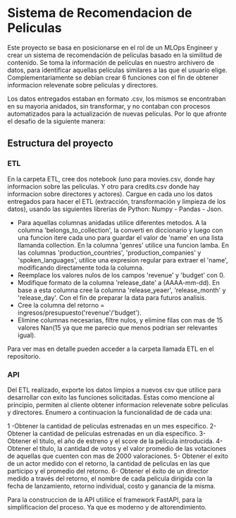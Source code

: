 # Sistema de Recomendacion de Peliculas

 Este proyecto se basa en posicionarse en el rol de un MLOps Engineer y crear un sistema de recomendación de películas basado en la similitud de contenido. Se toma la información de películas en nuestro archivero de datos, para identificar aquellas películas similares a las que el usuario elige. Complementariamente se debian crear 6 funciones con el fin de obtener informacion relevenate sobre peliculas y directores.

 Los datos entregados estaban en formato .csv, los mismos se encontraban en su mayoria anidados, sin transformar, y no contaban con procesos automatizados para la actualización de nuevas películas. Por lo que afronte el desafio de la siguiente manera:

## Estructura del proyecto
### ETL

En la carpeta ETL, cree dos notebook (uno para movies.csv, donde hay informacion sobre las peliculas. Y otro para credits.csv donde hay informacion sobre directores y actores). Cargue en cada uno los datos entregados para hacer el ETL (extracción, transformación y limpieza de los datos), usando las siguientes librerías de Python:
Numpy - Pandas - Json.

 - Para aquellas columnas anidadas utilice diferentes metodos. A la columna 'belongs_to_collection', la converti en diccionario y luego con una funcion itere cada uno para guardar el valor de 'name' en una lista llamanda collection.
En la columna 'genres' utilice una funcion lamba. En las columnas 'production_countries', 'production_companies' y 'spoken_languages', utilice una expresion regular para extraer el 'name', modificando directamente toda la columna.
- Reemplace los valores nulos de los campos 'revenue' y 'budget' con 0.
- Modifique formato de la columna 'release_date' a (AAAA-mm-dd). En base a esta columna cree la columna 'release_yeaer', 'release_month' y 'release_day'. Con el fin de preparar la data para futuros analisis.
- Cree la columna del retorno = ingresos/presupuesto('revenue'/'budget').
- Elimine columnas necesarias, filtre nulos, y elimine filas con mas de 15  valores Nan(15 ya que me parecio que menos podrian ser relevantes igual).

Para ver mas en detalle pueden acceder a la carpeta llamada ETL en el repositorio.

### API
Del ETL realizado, exporte los datos limpios a nuevos csv que utilice para desarrollar con exito las funciones solicitadas. Estas como mencione al principio, permiten al cliente obtener informacion relevenate sobre peliculas y directores. Enumero a continuacion la funcionalidad de de cada una:

1 -Obtener la cantidad de peliculas estrenadas en un mes especifico.
2- Obtener la cantidad de películas estrenadas en un día específico.
3- Obtener el titulo, el año de estreno y el score de la pelicula introducida.
4- Obtener el título, la cantidad de votos y el valor promedio de las votaciones de aquellas que cuenten con mas de 2000 valoraciones. 
5- Obtener el exito de un actor medido con el retorno, la cantidad de peliculas en las que participo y el promedio del retorno.
6- Obtener el éxito de un director medido a través del retorno, el nombre de cada película dirigida con la fecha de lanzamiento, retorno individual, costo y ganancia de la misma.

Para la construccion de la API utiilice el framework FastAPI, para la simplificacion del proceso. Ya que es moderno y de altorendimiento.
